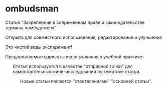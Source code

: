 # ombudsman
<p> Статья "Закрепление в современном праве и законодательстве термина «омбудсмен»"
<p> Открыта для совместного использования, редактирования и улучшения
<p> Это чистой воды эксперимент! 
  
<p> Предполагаемые варианты использования в учебной практике:
 
<ul> Статья используется в качестве "отправной точки" для самостоятельных мини-исследований по тематике статьи. 
<ul>  Новые статьи являются "ответвлениями" "основной статьи".
